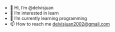 - 👋 Hi, I’m @delvisjuan
- 👀 I’m interested in learn
- 🌱 I’m currently learning programming
- 📫 How to reach me delvisjuan2002@gmail.com

<!---
delvisjuan/delvisjuan is a ✨ special ✨ repository because its `README.md` (this file) appears on your GitHub profile.
You can click the Preview link to take a look at your changes.
--->
